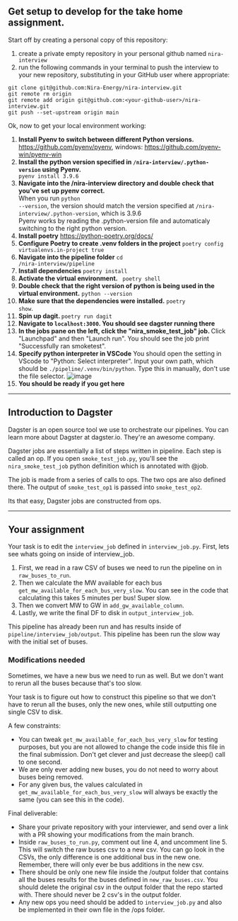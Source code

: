 ## Get setup to develop for the take home assignment.

Start off by creating a personal copy of this repository:

1. create a private empty repository in your personal github named `nira-interview`
2. run the following commands in your terminal to push the interview to your new repository, substituting in your GitHub user where appropriate:
```shell
git clone git@github.com:Nira-Energy/nira-interview.git
git remote rm origin
git remote add origin git@github.com:<your-github-user>/nira-interview.git
git push --set-upstream origin main
```

Ok, now to get your local environment working:

1. <b>Install Pyenv to switch between different Python versions.</b> <br>
   https://github.com/pyenv/pyenv, windows: https://github.com/pyenv-win/pyenv-win
2. <b>Install the python version specified in <code>/nira-interview/.python-version</code> using Pyenv.</b> <code> pyenv install 3.9.6 </code>
3. <b>Navigate into the /nira-interview directory and double check that you've set up pyenv correct. </b> <br>
   When you run <code>python --version</code>, the version should match the version specified at <code>/nira-interview/.python-version</code>, which is 3.9.6 <br>
   Pyenv works by reading the .python-version file and automaticaly switching to the right python version.
4. <b>Install poetry</b> https://python-poetry.org/docs/
5. <b>Configure Poetry to create .venv folders in the project</b> <code>poetry config virtualenvs.in-project true</code>
6. <b>Navigate into the pipeline folder</b> <code>cd /nira-interview/pipeline</code>
7. <b>Install dependencies</b> <code>poetry install</code>
8. <b>Activate the virtual environment.</b> <code> poetry shell </code>
9. <b>Double check that the right version of python is being used in the virtual environment.</b> <code>python --version</code>
10. <b>Make sure that the dependencies were installed.</b> <code>poetry show</code>.
11. <b>Spin up dagit. </b> <code>poetry run dagit</code>
12. <b>Navigate to <code>localhost:3000</code>. You should see dagster running there </b>
13. <b>In the jobs pane on the left, click the "nira_smoke_test_job" job. </b> Click "Launchpad" and then "Launch run". You should see the job print "Successfully ran smoketest".
14. <b>Specify python interpreter in VSCode</b> You should open the setting in VScode to "Python: Select interpreter". Input your own path, which should be <code>./pipeline/.venv/bin/python</code>. Type this in manually, don't use the file selector.
![image](https://user-images.githubusercontent.com/2522984/201196312-4ae65291-0155-4e55-aee2-d8401b65b8f9.png)
15. <b>You should be ready if you get here</b>

---

## Introduction to Dagster

Dagster is an open source tool we use to orchestrate our pipelines. You can learn more about Dagster at dagster.io. They're an awesome company.

Dagster jobs are essentially a list of steps written in pipeline. Each step is called an op. If you open <code>smoke_test_job.py</code>, you'll see the <code>nira_smoke_test_job</code> python definition which is annotated with @job.

The job is made from a series of calls to ops. The two ops are also defined there. The output of <code>smoke_test_op1</code> is passed into <code>smoke_test_op2</code>.

Its that easy, Dagster jobs are constructed from ops.

---

## Your assignment

Your task is to edit the <code>interview_job</code> defined in <code>interview_job.py</code>. First, lets see whats going on inside of interview_job.

1. First, we read in a raw CSV of buses we need to run the pipeline on in <code>raw_buses_to_run</code>.
2. Then we calculate the MW available for each bus <code>get_mw_available_for_each_bus_very_slow</code>. You can see in the code that calculating this takes 5 minutes per bus! Super slow.
3. Then we convert MW to GW in <code>add_gw_available_column</code>.
4. Lastly, we write the final DF to disk in <code>output_interview_job</code>.

This pipeline has already been run and has results inside of <code>pipeline/interview_job/output</code>. This pipeline has been run the slow way with the initial set of buses.

### Modifications needed

Sometimes, we have a new bus we need to run as well. But we don't want to rerun all the buses because that's too slow.

Your task is to figure out how to construct this pipeline so that we don't have to rerun all the buses, only the new ones, while still outputting one single CSV to disk.

A few constraints:

- You can tweak <code>get_mw_available_for_each_bus_very_slow</code> for testing purposes, but you are not allowed to change the code inside this file in the final submission. Don't get clever and just decrease the sleep() call to one second.
- We are only ever adding new buses, you do not need to worry about buses being removed. 
- For any given bus, the values calculated in <code>get_mw_available_for_each_bus_very_slow</code> will always be exactly the same (you can see this in the code).

Final deliverable:

- Share your private repository with your interviewer, and send over a link with a PR showing your modifications from the main branch.
- Inside <code>raw_buses_to_run.py</code>, comment out line 4, and uncomment line 5. This will switch the raw buses csv to a new csv. You can go look in the CSVs, the only difference is one additional bus in the new one. Remember, there will only ever be bus additions in the new csv.
- There should be only one new file inside the /output folder that contains all the buses results for the buses defined in <code>new_raw_buses.csv</code>. You should delete the original csv in the output folder that the repo started with. There should never be 2 csv's in the output folder.
- Any new ops you need should be added to <code>interview_job.py</code> and also be implemented in their own file in the /ops folder.
